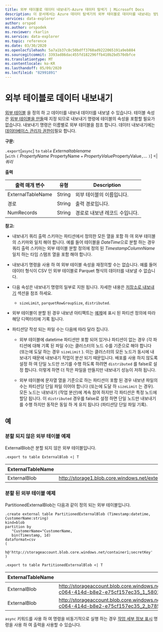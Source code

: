 ```yaml
---
title: 외부 테이블로 데이터 내보내기-Azure 데이터 탐색기 | Microsoft Docs
description: 이 문서에서는 Azure 데이터 탐색기의 외부 테이블로 데이터를 내보내는 방법을 설명 합니다.
services: data-explorer
author: orspod
ms.author: orspodek
ms.reviewer: rkarlin
ms.service: data-explorer
ms.topic: reference
ms.date: 03/30/2020
ms.openlocfilehash: 5a7a1b37c8c50bdff3760ad9222065191a9eb884
ms.sourcegitcommit: 3393ad86dac455fd182296ffb410b2bd570dbfce
ms.translationtype: MT
ms.contentlocale: ko-KR
ms.lasthandoff: 05/09/2020
ms.locfileid: "82991891"
---
```

# <a name="export-data-to-an-external-table"></a>외부 테이블로 데이터 내보내기

[외부 테이블](../externaltables.md) 을 정의 하 고 데이터를 내보내 데이터를 내보낼 수 있습니다.
테이블 속성은 [외부 테이블을 만들](../externaltables.md#create-or-alter-external-table)때 지정 되므로 내보내기 명령에 테이블의 속성을 포함할 필요가 없습니다. 내보내기 명령은 이름별로 외부 테이블을 참조 합니다.
데이터 내보내기에는 [데이터베이스 관리자 권한이](../access-control/role-based-authorization.md)필요 합니다.

**구문:**

`.export`[`async`] `to` `table` *Externaltablename* <br>
[`with` `(` *PropertyName* PropertyName `=` *PropertyValue*PropertyValue`,`... `)`] <| *쿼리*

**출력**

|출력 매개 변수 |유형 |Description
|---|---|---
|ExternalTableName  |String |외부 테이블의 이름입니다.
|경로|String|출력 경로입니다.
|NumRecords|String| 경로로 내보낸 레코드 수입니다.

**참고:**
* 내보내기 쿼리 출력 스키마는 파티션에서 정의한 모든 열을 포함 하 여 외부 테이블의 스키마와 일치 해야 합니다. 예를 들어 테이블을 *DateTime*으로 분할 하는 경우 쿼리 출력 스키마는 외부 테이블 분할 정의에 정의 된 *TimestampColumnName* 일치 하는 타임 스탬프 열을 포함 해야 합니다.

* 내보내기 명령을 사용 하 여 외부 테이블 속성을 재정의할 수는 없습니다.
 예를 들어 데이터 형식이 CSV 인 외부 테이블로 Parquet 형식의 데이터를 내보낼 수 없습니다.

* 다음 속성은 내보내기 명령의 일부로 지원 됩니다. 자세한 내용은 [저장소로 내보내기](export-data-to-storage.md) 섹션을 참조 하세요. 
   * `sizeLimit`, `parquetRowGroupSize`, `distributed`.

* 외부 테이블이 분할 된 경우 내보낸 아티팩트는 [예제](#partitioned-external-table-example)에 표시 된 파티션 정의에 따라 해당 디렉터리에 기록 됩니다. 

* 파티션당 작성 되는 파일 수는 다음에 따라 달라 집니다.
   * 외부 테이블에 datetime 파티션만 포함 되어 있거나 파티션이 없는 경우 (각 파티션에 대해 기록 된 파일 수)는 클러스터의 노드 수를 기준으로 해야 합니다 (또는에 도달 하는 경우 `sizeLimit` ). 이는 클러스터의 모든 노드가 동시에 내보내기 때문에 내보내기 작업이 분산 되기 때문입니다. 
   배포를 사용 하지 않도록 설정 하 여 단일 노드만 쓰기를 수행 하도록 하려면 `distributed` 를 false로 설정 합니다. 이렇게 하면 더 작은 파일을 만들지만 내보내기 성능이 저하 됩니다.

   * 외부 테이블에 문자열 열을 기준으로 하는 파티션이 포함 된 경우 내보낸 파일의 수는 파티션당 단일 파일 이어야 합니다 (또는에 도달 하 `sizeLimit` 는 경우). 모든 노드는 내보내기 (작업 분산)에 계속 참여 하지만 각 파티션은 특정 노드에 할당 됩니다. 이 `distributed` 경우를 false로 설정 하면 단일 노드만 내보내기를 수행 하지만 동작은 동일 하 게 유지 됩니다 (파티션당 단일 파일 기록).

## <a name="examples"></a>예

### <a name="non-partitioned-external-table-example"></a>분할 되지 않은 외부 테이블 예제

ExternalBlob은 분할 되지 않은 외부 테이블입니다. 
```kusto
.export to table ExternalBlob <| T
```

|ExternalTableName|경로|NumRecords|
|---|---|---|
|ExternalBlob|http://storage1.blob.core.windows.net/externaltable1cont1/1_58017c550b384c0db0fea61a8661333e.csv|10|

### <a name="partitioned-external-table-example"></a>분할 된 외부 테이블 예제

PartitionedExternalBlob는 다음과 같이 정의 되는 외부 테이블입니다. 

```kusto
.create external table PartitionedExternalBlob (Timestamp:datetime, CustomerName:string) 
kind=blob
partition by 
   "CustomerName="CustomerName,
   bin(Timestamp, 1d)
dataformat=csv
( 
   h@'http://storageaccount.blob.core.windows.net/container1;secretKey'
)
```

```kusto
.export to table PartitionedExternalBlob <| T
```

|ExternalTableName|경로|NumRecords|
|---|---|---|
|ExternalBlob|http://storageaccount.blob.core.windows.net/container1/CustomerName=customer1/2019/01/01/fa36f35c-c064-414d-b8e2-e75cf157ec35_1_58017c550b384c0db0fea61a8661333e.csv|10|
|ExternalBlob|http://storageaccount.blob.core.windows.net/container1/CustomerName=customer2/2019/01/01/fa36f35c-c064-414d-b8e2-e75cf157ec35_2_b785beec2c004d93b7cd531208424dc9.csv|10|

`async` 키워드를 사용 하 여 명령을 비동기적으로 실행 하는 경우 [작업 세부 정보 표시](../operations.md#show-operation-details) 명령을 사용 하 여 출력을 사용할 수 있습니다.
